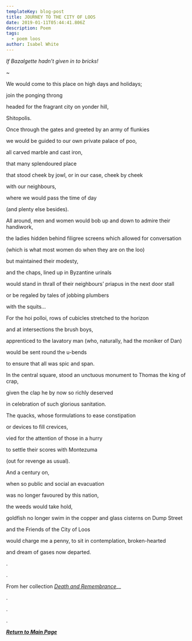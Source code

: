 ```yaml
---
templateKey: blog-post
title: JOURNEY TO THE CITY OF LOOS
date: 2019-01-11T05:44:41.806Z
description: Poem
tags:
  - poem loos
author: Isabel White
---
```

_If Bazalgette hadn’t given in to bricks!_

~

We would come to this place on high days and holidays;

join the ponging throng

headed for the fragrant city on yonder hill,

Shitopolis.

Once through the gates and greeted by an army of flunkies

we would be guided to our own private palace of poo,

all carved marble and cast iron,

that many splendoured place

that stood cheek by jowl, or in our case, cheek by cheek

with our neighbours,

where we would pass the time of day

(and plenty else besides).

All around, men and women would bob up and down to admire their handiwork,

the ladies hidden behind filigree screens which allowed for conversation

(which is what most women do when they are on the loo)

but maintained their modesty,

and the chaps, lined up in Byzantine urinals

would stand in thrall of their neighbours’ priapus in the next door stall

or be regaled by tales of jobbing plumbers

with the squits…

For the hoi polloi, rows of cubicles stretched to the horizon

and at intersections the brush boys,

apprenticed to the lavatory man (who, naturally, had the moniker of Dan)

would be sent round the u-bends

to ensure that all was spic and span.

In the central square, stood an unctuous monument to Thomas the king of crap,

given the clap he by now so richly deserved

in celebration of such glorious sanitation.

The quacks, whose formulations to ease constipation

or devices to fill crevices,

vied for the attention of those in a hurry

to settle their scores with Montezuma

(out for revenge as usual).

And a century on,

when so public and social an evacuation

was no longer favoured by this nation,

the weeds would take hold,

goldfish no longer swim in the copper and glass cisterns on Dump Street

and the Friends of the City of Loos

would charge me a penny, to sit in contemplation, broken-hearted

and dream of gases now departed.

.

.

From her collection [_Death and Remembrance_](https://www.alarmsandexcursions.com/publications/)__

.

.

.

__[_Return to Main Page_](https://feministtoilet.netlify.com/)__
